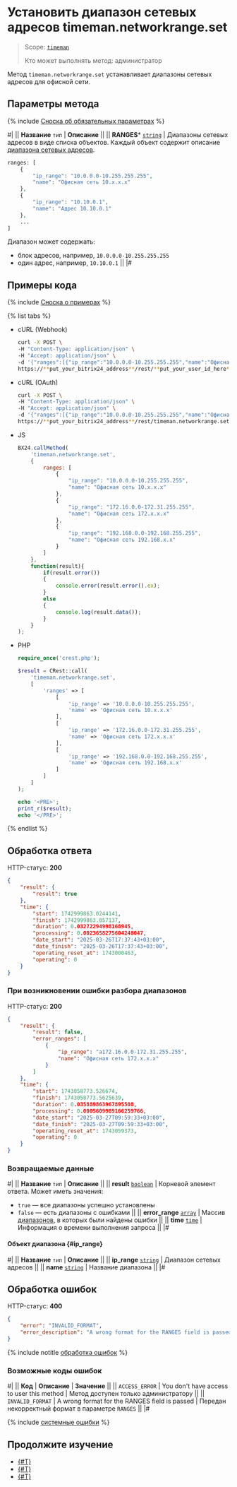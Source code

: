 # Установить диапазон сетевых адресов timeman.networkrange.set

> Scope: [`timeman`](../../scopes/permissions.md)
>
> Кто может выполнять метод: администратор

Метод `timeman.networkrange.set` устанавливает диапазоны сетевых адресов для офисной сети.

## Параметры метода

{% include [Сноска об обязательных параметрах](../../../_includes/required.md) %}

#|
|| **Название**
`тип` | **Описание** ||
|| **RANGES***
[`string`](../../data-types.md) | Диапазоны сетевых адресов в виде списка объектов. Каждый объект содержит описание [диапазона сетевых адресов](#ip_range).

```php
ranges: [
    {
        "ip_range": "10.0.0.0-10.255.255.255",
        "name": "Офисная сеть 10.x.x.x"
    },
    {
        "ip_range": "10.10.0.1",
        "name": "Адрес 10.10.0.1"
    },
    ...
]
```

Диапазон может содержать:
- блок адресов, например, `10.0.0.0-10.255.255.255`
- один адрес, например, `10.10.0.1` ||
|#

## Примеры кода

{% include [Сноска о примерах](../../../_includes/examples.md) %}

{% list tabs %}

- cURL (Webhook)

    ```bash
    curl -X POST \
    -H "Content-Type: application/json" \
    -H "Accept: application/json" \
    -d '{"ranges":[{"ip_range":"10.0.0.0-10.255.255.255","name":"Офисная сеть 10.x.x.x"},{"ip_range":"172.16.0.0-172.31.255.255","name":"Офисная сеть 172.x.x.x"},{"ip_range":"192.168.0.0-192.168.255.255","name":"Офисная сеть 192.168.x.x"}]}' \
    https://**put_your_bitrix24_address**/rest/**put_your_user_id_here**/**put_your_webbhook_here**/timeman.networkrange.set
    ```

- cURL (OAuth)

    ```bash
    curl -X POST \
    -H "Content-Type: application/json" \
    -H "Accept: application/json" \
    -d '{"ranges":[{"ip_range":"10.0.0.0-10.255.255.255","name":"Офисная сеть 10.x.x.x"},{"ip_range":"172.16.0.0-172.31.255.255","name":"Офисная сеть 172.x.x.x"},{"ip_range":"192.168.0.0-192.168.255.255","name":"Офисная сеть 192.168.x.x"}],"auth":"**put_access_token_here**"}' \
    https://**put_your_bitrix24_address**/rest/timeman.networkrange.set
    ```

- JS

    ```js
    BX24.callMethod(
        'timeman.networkrange.set',
        {
            ranges: [
                {
                    "ip_range": "10.0.0.0-10.255.255.255",
                    "name": "Офисная сеть 10.x.x.x"
                },
                {
                    "ip_range": "172.16.0.0-172.31.255.255",
                    "name": "Офисная сеть 172.x.x.x"
                },
                {
                    "ip_range": "192.168.0.0-192.168.255.255",
                    "name": "Офисная сеть 192.168.x.x"
                }
            ]
        },
        function(result){
            if(result.error())
            {
                console.error(result.error().ex);
            }
            else
            {
                console.log(result.data());
            }
        }
    );
    ```

- PHP

    ```php
    require_once('crest.php');

    $result = CRest::call(
        'timeman.networkrange.set',
        [
            'ranges' => [
                [
                    'ip_range' => '10.0.0.0-10.255.255.255',
                    'name' => 'Офисная сеть 10.x.x.x'
                ],
                [
                    'ip_range' => '172.16.0.0-172.31.255.255',
                    'name' => 'Офисная сеть 172.x.x.x'
                ],
                [
                    'ip_range' => '192.168.0.0-192.168.255.255',
                    'name' => 'Офисная сеть 192.168.x.x'
                ]
            ]
        ]
    );

    echo '<PRE>';
    print_r($result);
    echo '</PRE>';
    ```

{% endlist %}

## Обработка ответа

HTTP-статус: **200**

```json
{
    "result": {
        "result": true
    },
    "time": {
        "start": 1742999863.0244141,
        "finish": 1742999863.057137,
        "duration": 0.03272294998168945,
        "processing": 0.0023658275604248047,
        "date_start": "2025-03-26T17:37:43+03:00",
        "date_finish": "2025-03-26T17:37:43+03:00",
        "operating_reset_at": 1743000463,
        "operating": 0
    }
}
```

### При возникновении ошибки разбора диапазонов

HTTP-статус: **200**

```json
{
    "result": {
        "result": false,
        "error_ranges": [
            {
                "ip_range": "a172.16.0.0-172.31.255.255",
                "name": "Офисная сеть 172.x.x.x"
            }
        ]
    },
    "time": {
        "start": 1743058773.526674,
        "finish": 1743058773.5625639,
        "duration": 0.035889863967895508,
        "processing": 0.0005609989166259766,
        "date_start": "2025-03-27T09:59:33+03:00",
        "date_finish": "2025-03-27T09:59:33+03:00",
        "operating_reset_at": 1743059373,
        "operating": 0
    }
}
```


### Возвращаемые данные

#|
|| **Название**
`тип` | **Описание** ||
|| **result**
[`boolean`](../../data-types.md) | Корневой элемент ответа. Может иметь значения:
- `true` — все диапазоны успешно установлены
- `false` — есть диапазоны с ошибками ||
|| **error_range**
 [`array`](../../data-types.md) | Массив [диапазонов](#ip_range), в которых были найдены ошибки ||
|| **time**
[`time`](../../data-types.md#time) | Информация о времени выполнения запроса ||
|#

#### Объект диапазона {#ip_range}

#|
|| **Название**
`тип` | **Описание** ||
|| **ip_range**
 [`string`](../../data-types.md) | Диапазон сетевых адресов ||
|| **name**
 [`string`](../../data-types.md) | Название диапазона ||
|#

## Обработка ошибок

HTTP-статус: **400**

```json
{
    "error": "INVALID_FORMAT",
    "error_description": "A wrong format for the RANGES field is passed"
}
```

{% include notitle [обработка ошибок](../../../_includes/error-info.md) %}

### Возможные коды ошибок

#|
|| **Код** | **Описание** | **Значение** ||
|| `ACCESS_ERROR` | You don't have access to user this method | Метод доступен только администратору ||
|| `INVALID_FORMAT` | A wrong format for the RANGES field is passed | Передан некорректный формат в параметре `RANGES` ||
|#

{% include [системные ошибки](../../../_includes/system-errors.md) %}

## Продолжите изучение 

- [{#T}](./index.md)
- [{#T}](./timeman-networkrange-get.md)
- [{#T}](./timeman-networkrange-check.md)
